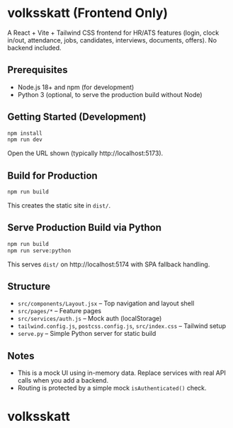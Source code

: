 # volksskatt (Frontend Only)

A React + Vite + Tailwind CSS frontend for HR/ATS features (login, clock in/out, attendance, jobs, candidates, interviews, documents, offers). No backend included.

## Prerequisites

- Node.js 18+ and npm (for development)
- Python 3 (optional, to serve the production build without Node)

## Getting Started (Development)

```bash
npm install
npm run dev
```

Open the URL shown (typically http://localhost:5173).

## Build for Production

```bash
npm run build
```

This creates the static site in `dist/`.

## Serve Production Build via Python

```bash
npm run build
npm run serve:python
```

This serves `dist/` on http://localhost:5174 with SPA fallback handling.

## Structure

- `src/components/Layout.jsx` – Top navigation and layout shell
- `src/pages/*` – Feature pages
- `src/services/auth.js` – Mock auth (localStorage)
- `tailwind.config.js`, `postcss.config.js`, `src/index.css` – Tailwind setup
- `serve.py` – Simple Python server for static build

## Notes

- This is a mock UI using in-memory data. Replace services with real API calls when you add a backend.
- Routing is protected by a simple mock `isAuthenticated()` check.
# volksskatt
